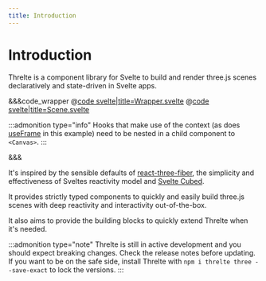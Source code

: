 ```yaml
---
title: Introduction
---
```


<script lang="ts">
import Wrapper from '$examples/Introduction/Wrapper.svelte'
</script>

# Introduction

Threlte is a component library for Svelte to build and render three.js scenes declaratively and state-driven in Svelte apps.

<ExampleWrapper>
	<Wrapper />
</ExampleWrapper>

&&&code_wrapper
@[code svelte|title=Wrapper.svelte](../../examples/Introduction/Wrapper.svelte)
@[code svelte|title=Scene.svelte](../../examples/Introduction/Scene.svelte)

:::admonition type="info"
Hooks that make use of the context (as does [useFrame](/hooks/04-use-frame) in this example) need to be nested in a child component to `<Canvas>`.
:::

&&&

It's inspired by the sensible defaults of [react-three-fiber](https://github.com/pmndrs/react-three-fiber), the simplicity and effectiveness of Sveltes reactivity model and [Svelte Cubed](https://github.com/Rich-Harris/svelte-cubed).

It provides strictly typed components to quickly and easily build three.js scenes with deep reactivity and interactivity out-of-the-box.

It also aims to provide the building blocks to quickly extend Threlte when it's needed.

:::admonition type="note"
Threlte is still in active development and you should expect breaking changes. Check the release notes before updating. If you want to be on the safe side, install Threlte with `npm i threlte three --save-exact` to lock the versions.
:::
